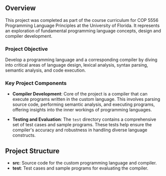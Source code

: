 
## Overview
This project was completed as part of the course curriculum for COP 5556 Programming Language Principles at the University of Florida. It represents an exploration of fundamental programming language concepts, design and compiler development.

### Project Objective
Develop a programming language and a corresponding compiler by diving into critical areas of language design, lexical analysis, syntax parsing, semantic analysis, and code execution.

### Key Project Components

- **Compiler Development**: Core of the project is a compiler that can execute programs written in the custom language. This involves parsing source code, performing semantic analysis, and executing programs, offering insights into the inner workings of programming languages.

- **Testing and Evaluation**: The `test` directory contains a comprehensive set of test cases and sample programs. These tests help ensure the compiler's accuracy and robustness in handling diverse language constructs.

## Project Structure
- **src**: Source code for the custom programming language and compiler.
- **test**: Test cases and sample programs for evaluating the compiler.
